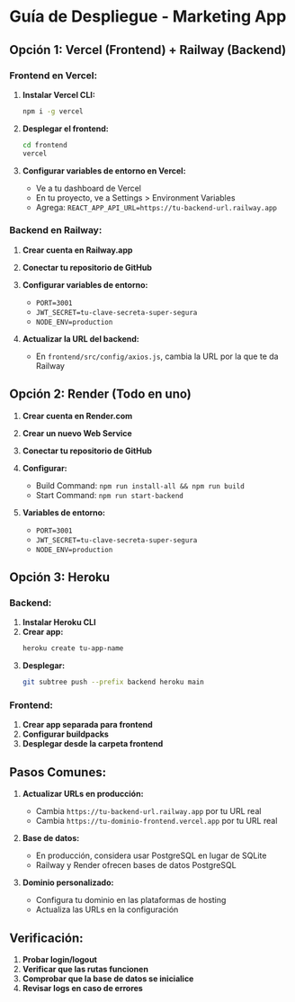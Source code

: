 # Guía de Despliegue - Marketing App

## Opción 1: Vercel (Frontend) + Railway (Backend)

### Frontend en Vercel:

1. **Instalar Vercel CLI:**
   ```bash
   npm i -g vercel
   ```

2. **Desplegar el frontend:**
   ```bash
   cd frontend
   vercel
   ```

3. **Configurar variables de entorno en Vercel:**
   - Ve a tu dashboard de Vercel
   - En tu proyecto, ve a Settings > Environment Variables
   - Agrega: `REACT_APP_API_URL=https://tu-backend-url.railway.app`

### Backend en Railway:

1. **Crear cuenta en Railway.app**

2. **Conectar tu repositorio de GitHub**

3. **Configurar variables de entorno:**
   - `PORT=3001`
   - `JWT_SECRET=tu-clave-secreta-super-segura`
   - `NODE_ENV=production`

4. **Actualizar la URL del backend:**
   - En `frontend/src/config/axios.js`, cambia la URL por la que te da Railway

## Opción 2: Render (Todo en uno)

1. **Crear cuenta en Render.com**

2. **Crear un nuevo Web Service**

3. **Conectar tu repositorio de GitHub**

4. **Configurar:**
   - Build Command: `npm run install-all && npm run build`
   - Start Command: `npm run start-backend`

5. **Variables de entorno:**
   - `PORT=3001`
   - `JWT_SECRET=tu-clave-secreta-super-segura`
   - `NODE_ENV=production`

## Opción 3: Heroku

### Backend:
1. **Instalar Heroku CLI**
2. **Crear app:**
   ```bash
   heroku create tu-app-name
   ```
3. **Desplegar:**
   ```bash
   git subtree push --prefix backend heroku main
   ```

### Frontend:
1. **Crear app separada para frontend**
2. **Configurar buildpacks**
3. **Desplegar desde la carpeta frontend**

## Pasos Comunes:

1. **Actualizar URLs en producción:**
   - Cambia `https://tu-backend-url.railway.app` por tu URL real
   - Cambia `https://tu-dominio-frontend.vercel.app` por tu URL real

2. **Base de datos:**
   - En producción, considera usar PostgreSQL en lugar de SQLite
   - Railway y Render ofrecen bases de datos PostgreSQL

3. **Dominio personalizado:**
   - Configura tu dominio en las plataformas de hosting
   - Actualiza las URLs en la configuración

## Verificación:

1. **Probar login/logout**
2. **Verificar que las rutas funcionen**
3. **Comprobar que la base de datos se inicialice**
4. **Revisar logs en caso de errores** 